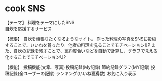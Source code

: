 # cook SNS

【テーマ】
料理をテーマにしたSNS<br>
自炊を応援するサービス

【概要】
自炊を頑張りたくなるようなサイト。
作った料理の写真をSNSに投稿することで、いいねを貰ったり、他者の料理を見ることでモチベーションUP
また、自炊の記録を残すことで、節約度合いなどを自動で計算し、グラフで見える化することでモチベーションUP

【機能】
投稿機能(文章、写真)
投稿記録(My記録)
節約記録グラフ(MY記録)
投稿記録(全ユーザーの記録)
ランキング(いいね獲得数)
お気に入り表示

